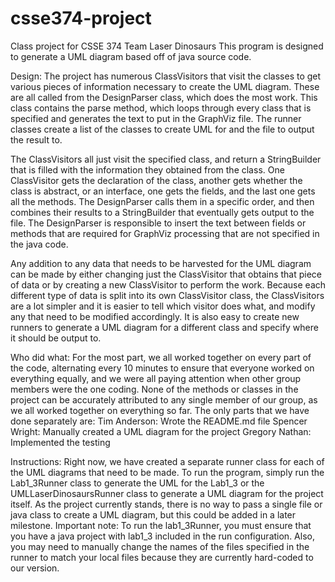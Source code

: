# csse374-project
Class project for CSSE 374 Team Laser Dinosaurs
This program is designed to generate a UML diagram based off of java source code.

Design:
The project has numerous ClassVisitors that visit the classes to get various pieces of information necessary to create the UML diagram.  These are all called from the DesignParser class, which does the most work.  This class contains the parse method, which loops through every class that is specified and generates the text to put in the GraphViz file.  The runner classes create a list of the classes to create UML for and the file to output the result to.

The ClassVisitors all just visit the specified class, and return a StringBuilder that is filled with the information they obtained from the class.  One ClassVisitor gets the declaration of the class, another gets whether the class is abstract, or an interface, one gets the fields, and the last one gets all the methods.  The DesignParser calls them in a specific order, and then combines their results to a StringBuilder that eventually gets output to the file.  The DesignParser is responsible to insert the text between fields or methods that are required for GraphViz processing that are not specified in the java code.

Any addition to any data that needs to be harvested for the UML diagram can be made by either changing just the ClassVisitor that obtains that piece of data or by creating a new ClassVisitor to perform the work.  Because each different type of data is split into its own ClassVisitor class, the ClassVisitors are a lot simpler and it is easier to tell which visitor does what, and modify any that need to be modified accordingly.  It is also easy to create new runners to generate a UML diagram for a different class and specify where it should be output to.

Who did what:
For the most part, we all worked together on every part of the code, alternating every 10 minutes to ensure that everyone worked on everything equally, and we were all paying attention when other group members were the one coding.  None of the methods or classes in the project can be accurately attributed to any single member of our group, as we all worked together on everything so far.  The only parts that we have done separately are:
Tim Anderson: Wrote the README.md file
Spencer Wright: Manually created a UML diagram for the project
Gregory Nathan: Implemented the testing

Instructions:
Right now, we have created a separate runner class for each of the UML diagrams that need to be made.  To run the program, simply run the Lab1_3Runner class to generate the UML for the Lab1_3 or the UMLLaserDinosaursRunner class to generate a UML diagram for the project itself.  As the project currently stands, there is no way to pass a single file or java class to create a UML diagram, but this could be added in a later milestone.  Important note:  To run the lab1_3Runner, you must ensure that you have a java project with lab1_3 included in the run configuration.  Also, you may need to manually change the names of the files specified in the runner to match your local files because they are currently hard-coded to our version.
